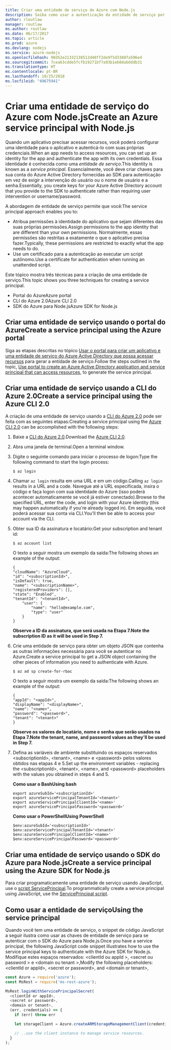```yaml
---
title: Criar uma entidade de serviço do Azure com Node.js
description: Saiba como usar a autenticação da entidade de serviço por meio do Node.js
author: rloutlaw
manager: routlaw
ms.author: routlaw
ms.date: 06/17/2017
ms.topic: article
ms.prod: azure
ms.devlang: nodejs
ms.service: azure-nodejs
ms.openlocfilehash: 98d52e21332138512d40ff2de9f5d3388fa596e4
ms.sourcegitcommit: 7cea63cdde5fcfb19271bf7a93b1eb0dabdddb31
ms.translationtype: HT
ms.contentlocale: pt-BR
ms.lasthandoff: 10/25/2018
ms.locfileid: "49675941"
---
```

# <a name="create-an-azure-service-principal-with-nodejs"></a><span data-ttu-id="d1162-103">Criar uma entidade de serviço do Azure com Node.js</span><span class="sxs-lookup"><span data-stu-id="d1162-103">Create an Azure service principal with Node.js</span></span> 

<span data-ttu-id="d1162-104">Quando um aplicativo precisar acessar recursos, você poderá configurar uma identidade para o aplicativo e autenticá-lo com suas próprias credenciais.</span><span class="sxs-lookup"><span data-stu-id="d1162-104">When an app needs to access resources, you can set up an identity for the app and authenticate the app with its own credentials.</span></span> <span data-ttu-id="d1162-105">Essa identidade é conhecida como uma *entidade de serviço*.</span><span class="sxs-lookup"><span data-stu-id="d1162-105">This identity is known as a *service principal*.</span></span> <span data-ttu-id="d1162-106">Essencialmente, você deve criar chaves para sua conta do Azure Active Directory fornecidas ao SDK para autenticação em vez de exigir a intervenção do usuário ou o nome de usuário e a senha.</span><span class="sxs-lookup"><span data-stu-id="d1162-106">Essentially, you create keys for your Azure Active Directory account that you provide to the SDK to authenticate rather than requiring user intervention or username/password.</span></span>

<span data-ttu-id="d1162-107">A abordagem de entidade de serviço permite que você:</span><span class="sxs-lookup"><span data-stu-id="d1162-107">The service principal approach enables you to:</span></span>
- <span data-ttu-id="d1162-108">Atribua permissões à identidade do aplicativo que sejam diferentes das suas próprias permissões.</span><span class="sxs-lookup"><span data-stu-id="d1162-108">Assign permissions to the app identity that are different than your own permissions.</span></span> <span data-ttu-id="d1162-109">Normalmente, essas permissões são restritas a exatamente o que o aplicativo precisa fazer.</span><span class="sxs-lookup"><span data-stu-id="d1162-109">Typically, these permissions are restricted to exactly what the app needs to do.</span></span>
- <span data-ttu-id="d1162-110">Use um certificado para a autenticação ao executar um script autônomo.</span><span class="sxs-lookup"><span data-stu-id="d1162-110">Use a certificate for authentication when running an unattended script.</span></span>

<span data-ttu-id="d1162-111">Este tópico mostra três técnicas para a criação de uma entidade de serviço.</span><span class="sxs-lookup"><span data-stu-id="d1162-111">This topic shows you three techniques for creating a service principal.</span></span>

- <span data-ttu-id="d1162-112">Portal do Azure</span><span class="sxs-lookup"><span data-stu-id="d1162-112">Azure portal</span></span>
- <span data-ttu-id="d1162-113">CLI do Azure 2.0</span><span class="sxs-lookup"><span data-stu-id="d1162-113">Azure CLI 2.0</span></span>
- <span data-ttu-id="d1162-114">SDK do Azure para Node.js</span><span class="sxs-lookup"><span data-stu-id="d1162-114">Azure SDK for Node.js</span></span>

## <a name="create-a-service-principal-using-the-azure-portal"></a><span data-ttu-id="d1162-115">Criar uma entidade de serviço usando o portal do Azure</span><span class="sxs-lookup"><span data-stu-id="d1162-115">Create a service principal using the Azure portal</span></span>

<span data-ttu-id="d1162-116">Siga as etapas descritas no tópico [Usar o portal para criar um aplicativo e uma entidade de serviço do Azure Active Directory que possa acessar recursos](https://azure.microsoft.com/documentation/articles/resource-group-create-service-principal-portal/) para gerar a entidade de serviço.</span><span class="sxs-lookup"><span data-stu-id="d1162-116">Follow the steps outlined in the topic, [Use portal to create an Azure Active Directory application and service principal that can access resources](https://azure.microsoft.com/documentation/articles/resource-group-create-service-principal-portal/), to generate the service principal.</span></span>

## <a name="create-a-service-principal-using-the-azure-cli-20"></a><span data-ttu-id="d1162-117">Criar uma entidade de serviço usando a CLI do Azure 2.0</span><span class="sxs-lookup"><span data-stu-id="d1162-117">Create a service principal using the Azure CLI 2.0</span></span>

<span data-ttu-id="d1162-118">A criação de uma entidade de serviço usando a [CLI do Azure 2.0](https://docs.microsoft.com/cli/azure/install-az-cli2) pode ser feita com as seguintes etapas:</span><span class="sxs-lookup"><span data-stu-id="d1162-118">Creating a service principal using the [Azure CLI 2.0](https://docs.microsoft.com/cli/azure/install-az-cli2) can be accomplished with the following steps:</span></span>

1. <span data-ttu-id="d1162-119">Baixe a [CLI do Azure 2.0](https://docs.microsoft.com/cli/azure/install-az-cli2).</span><span class="sxs-lookup"><span data-stu-id="d1162-119">Download the [Azure CLI 2.0](https://docs.microsoft.com/cli/azure/install-az-cli2).</span></span>

2. <span data-ttu-id="d1162-120">Abra uma janela de terminal.</span><span class="sxs-lookup"><span data-stu-id="d1162-120">Open a terminal window.</span></span>

3. <span data-ttu-id="d1162-121">Digite o seguinte comando para iniciar o processo de logon:</span><span class="sxs-lookup"><span data-stu-id="d1162-121">Type the following command to start the login process:</span></span>

    ```shell
    $ az login
    ```

4. <span data-ttu-id="d1162-122">Chamar `az login` resulta em uma URL e em um código.</span><span class="sxs-lookup"><span data-stu-id="d1162-122">Calling `az login` results in a URL and a code.</span></span> <span data-ttu-id="d1162-123">Navegue até a URL especificada, insira o código e faça logon com sua identidade do Azure (isso poderá acontecer automaticamente se você já estiver conectado).</span><span class="sxs-lookup"><span data-stu-id="d1162-123">Browse to the specified URL, enter the code, and login with your Azure identity (this may happen automatically if you're already logged in).</span></span> <span data-ttu-id="d1162-124">Em seguida, você poderá acessar sua conta via CLI.</span><span class="sxs-lookup"><span data-stu-id="d1162-124">You'll then be able to access your account via the CLI.</span></span>

5. <span data-ttu-id="d1162-125">Obter sua ID da assinatura e locatário:</span><span class="sxs-lookup"><span data-stu-id="d1162-125">Get your subscription and tenant id:</span></span>

    ```shell
    $ az account list
    ```

    <span data-ttu-id="d1162-126">O texto a seguir mostra um exemplo da saída:</span><span class="sxs-lookup"><span data-stu-id="d1162-126">The following shows an example of the output:</span></span>

    ```shell
    {
    "cloudName": "AzureCloud",
    "id": "<subscriptionId>",
    "isDefault": true,
    "name": "<subscriptionName>",
    "registeredProviders": [],
    "state": "Enabled",
    "tenantId": "<tenantId>",
        "user": {
            "name": "hello@example.com",
            "type": "user"
        }
    }
    ```

    <span data-ttu-id="d1162-127">**Observe a ID da assinatura, que será usada na Etapa 7.**</span><span class="sxs-lookup"><span data-stu-id="d1162-127">**Note the subscription ID as it will be used in Step 7.**</span></span>

6. <span data-ttu-id="d1162-128">Crie uma entidade de serviço para obter um objeto JSON que contenha as outras informações necessária para você se autenticar no Azure.</span><span class="sxs-lookup"><span data-stu-id="d1162-128">Create a service principal to get a JSON object containing the other pieces of information you need to authenticate with Azure.</span></span>

    ```shell
    $ az ad sp create-for-rbac
    ```

    <span data-ttu-id="d1162-129">O texto a seguir mostra um exemplo da saída:</span><span class="sxs-lookup"><span data-stu-id="d1162-129">The following shows an example of the output:</span></span>

    ```shell
    {
    "appId": "<appId>",
    "displayName": "<displayName>",
    "name": "<name>",
    "password": "<password>",
    "tenant": "<tenant>"
    }
    ```

    <span data-ttu-id="d1162-130">**Observe os valores de locatário, nome e senha que serão usados na Etapa 7.**</span><span class="sxs-lookup"><span data-stu-id="d1162-130">**Note the tenant, name, and password values as they'll be used in Step 7.**</span></span>

7. <span data-ttu-id="d1162-131">Defina as variáveis de ambiente substituindo os espaços reservados &lt;subscriptionId>, &lt;tenant>, &lt;name> e &lt;password> pelos valores obtidos nas etapas 4 e 5.</span><span class="sxs-lookup"><span data-stu-id="d1162-131">Set up the environment variables - replacing the &lt;subscriptionId>, &lt;tenant>, &lt;name>, and &lt;password> placeholders with the values you obtained in steps 4 and 5.</span></span> 

    <span data-ttu-id="d1162-132">**Como usar o Bash**</span><span class="sxs-lookup"><span data-stu-id="d1162-132">**Using bash**</span></span>

    ```shell
    export azureSubId='<subscriptionId>'
    export azureServicePrincipalTenantId='<tenant>'
    export azureServicePrincipalClientId='<name>'
    export azureServicePrincipalPassword='<password>'
    ```

    <span data-ttu-id="d1162-133">**Como usar o PowerShell**</span><span class="sxs-lookup"><span data-stu-id="d1162-133">**Using PowerShell**</span></span>

    ```shell
    $env:azureSubId='<subscriptionId>'
    $env:azureServicePrincipalTenantId='<tenant>'
    $env:azureServicePrincipalClientId='<name>'
    $env:azureServicePrincipalPassword='<password>'
    ```

## <a name="create-a-service-principal-using-the-azure-sdk-for-nodejs"></a><span data-ttu-id="d1162-134">Criar uma entidade de serviço usando o SDK do Azure para Node.js</span><span class="sxs-lookup"><span data-stu-id="d1162-134">Create a service principal using the Azure SDK for Node.js</span></span>

<span data-ttu-id="d1162-135">Para criar programaticamente uma entidade de serviço usando JavaScript, use o [script ServicePrincipal](https://github.com/Azure/azure-sdk-for-node/tree/master/Documentation/ServicePrincipal).</span><span class="sxs-lookup"><span data-stu-id="d1162-135">To programmatically create a service principal using JavaScript, use the [ServicePrincipal script](https://github.com/Azure/azure-sdk-for-node/tree/master/Documentation/ServicePrincipal).</span></span>   

## <a name="using-the-service-principal"></a><span data-ttu-id="d1162-136">Como usar a entidade de serviço</span><span class="sxs-lookup"><span data-stu-id="d1162-136">Using the service principal</span></span>

<span data-ttu-id="d1162-137">Quando você tem uma entidade de serviço, o snippet de código JavaScript a seguir ilustra como usar as chaves de entidade de serviço para se autenticar com o SDK do Azure para Node.js.</span><span class="sxs-lookup"><span data-stu-id="d1162-137">Once you have a service principal, the following JavaScript code snippet illustrates how to use the service principal keys to authenticate with the Azure SDK for Node.js.</span></span> <span data-ttu-id="d1162-138">Modifique estes espaços reservados: &lt;clientId ou appId >, &lt;secret ou password > e &lt;domain ou tenant >,</span><span class="sxs-lookup"><span data-stu-id="d1162-138">Modify the following placeholders: &lt;clientId or appId>, &lt;secret or password>, and &lt;domain or tenant>,</span></span>

```javascript
const Azure = require('azure');
const MsRest = require('ms-rest-azure');

MsRest.loginWithServicePrincipalSecret(
  <clientId or appId>,
  <secret or password>,
  <domain or tenant>,
  (err, credentials) => {
    if (err) throw err

    let storageClient = Azure.createARMStorageManagementClient(credentials, '<azure-subscription-id>');

    // ..use the client instance to manage service resources.
  }
);
```
